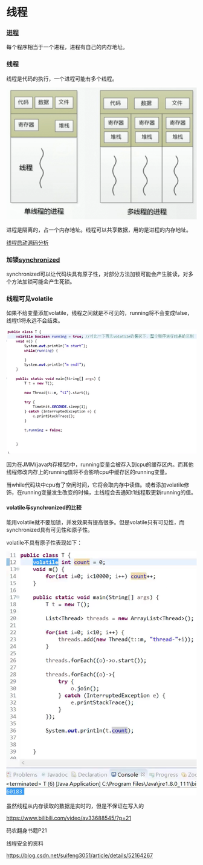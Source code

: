 # 线程

### [进程](component/process.md)  

每个程序相当于一个进程，进程有自己的内存地址。

### 线程

线程是代码的执行，一个进程可能有多个线程。

![](../images/t05.png)  

进程是隔离的，占一个内存地址。线程可以共享数据，用的是进程的内存地址。 

[线程启动源码分析](component/threadStart.md)     

### 加锁[synchronized](component/synchronized.md)  

synchronized可以让代码块具有原子性，对部分方法加锁可能会产生脏读，对多个方法加锁可能会产生死锁。  

### 线程可见volatile

如果不给变量添加volatile，线程之间就是不可见的，running将不会变成false，线程t1将永远不会结束。

![](../images/t13.png)  

因为在JMM(java内存模型)中，running变量会被存入到cpu的缓存区内。而其他线程修改内存上的running值将不会影响cpu中缓存区的running变量。

当while代码块中cpu有了空闲时间，它将会取内存中读值。或者添加volatile修饰，在running变量发生改变的时候，主线程会去通知t1线程取更新running的值。

#### volatile与synchronized的比较

能用volatile就不要加锁，并发效果有提高很多。但是volatile只有可见性，而synchronized具有可见性和原子性。

volatile不具有原子性表现如下：

![](../images/t14.png)  

虽然线程从内存读取的数据是实时的，但是不保证在写入的









<https://www.bilibili.com/video/av33688545/?p=21>

码农翻身书籍P21

线程安全的资料

https://blog.csdn.net/suifeng3051/article/details/52164267































